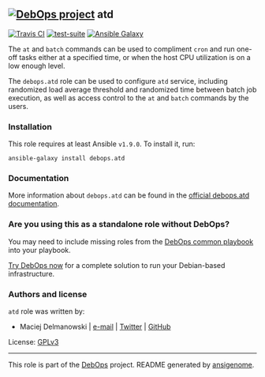 ## [![DebOps project](http://debops.org/images/debops-small.png)](http://debops.org) atd

[![Travis CI](http://img.shields.io/travis/debops/ansible-atd.svg?style=flat)](http://travis-ci.org/debops/ansible-atd) [![test-suite](http://img.shields.io/badge/test--suite-ansible--atd-blue.svg?style=flat)](https://github.com/debops/test-suite/tree/master/ansible-atd/)  [![Ansible Galaxy](http://img.shields.io/badge/galaxy-debops.atd-660198.svg?style=flat)](https://galaxy.ansible.com/list#/roles/5670)

The `at` and `batch` commands can be used to compliment `cron` and run
one-off tasks either at a specified time, or when the host CPU utilization is
on a low enough level.

The `debops.atd` role can be used to configure `atd` service, including
randomized load average threshold and randomized time between batch job
execution, as well as access control to the `at` and `batch` commands by
the users.

### Installation

This role requires at least Ansible `v1.9.0`. To install it, run:

    ansible-galaxy install debops.atd

### Documentation

More information about `debops.atd` can be found in the
[official debops.atd documentation](http://docs.debops.org/en/latest/ansible/roles/ansible-atd/docs/).



### Are you using this as a standalone role without DebOps?

You may need to include missing roles from the [DebOps common
playbook](https://github.com/debops/debops-playbooks/blob/master/playbooks/common.yml)
into your playbook.

[Try DebOps now](https://github.com/debops/debops) for a complete solution to run your Debian-based infrastructure.





### Authors and license

`atd` role was written by:
- Maciej Delmanowski | [e-mail](mailto:drybjed@gmail.com) | [Twitter](https://twitter.com/drybjed) | [GitHub](https://github.com/drybjed)

License: [GPLv3](https://tldrlegal.com/license/gnu-general-public-license-v3-%28gpl-3%29)

***

This role is part of the [DebOps](http://debops.org/) project. README generated by [ansigenome](https://github.com/nickjj/ansigenome/).
